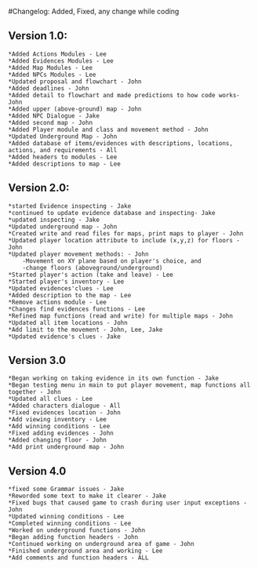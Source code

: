 #Changelog:
    Added, Fixed, any change while coding

## Version 1.0:
    *Added Actions Modules - Lee
    *Added Evidences Modules - Lee
    *Added Map Modules - Lee
    *Added NPCs Modules - Lee
    *Updated proposal and flowchart - John
    *Added deadlines - John
    *Added detail to flowchart and made predictions to how code works- John
    *Added upper (above-ground) map - John
    *Added NPC Dialogue - Jake
    *Added second map - John
    *Added Player module and class and movement method - John
    *Updated Underground Map - John
    *Added database of items/evidences with descriptions, locations, actions, and requirements - All
    *Added headers to modules - Lee
    *Added descriptions to map - Lee
    

## Version 2.0:
    *started Evidence inspecting - Jake
    *continued to update evidence database and inspecting- Jake
    *updated inspecting - Jake
    *Updated underground map - John
    *Created write and read files for maps, print maps to player - John
    *Updated player location attribute to include (x,y,z) for floors - John
    *Updated player movement methods: - John
        -Movement on XY plane based on player's choice, and
        -change floors (aboveground/underground)
    *Started player's action (take and leave) - Lee
    *Started player's inventory - Lee
    *Updated evidences'clues - Lee
    *Added description to the map - Lee
    *Remove actions module - Lee
    *Changes find evidences functions - Lee
    *Refined map functions (read and write) for multiple maps - John
    *Updated all item locations - John
    *Add limit to the movement - John, Lee, Jake
    *Updated evidence's clues - Jake

    
## Version 3.0
    *Began working on taking evidence in its own function - Jake
    *Began testing menu in main to put player movement, map functions all together - John
    *Updated all clues - Lee
    *Added characters dialogue - All
    *Fixed evidences location - John
    *Add viewing inventory - Lee
    *Add winning conditions - Lee
    *Fixed adding evidences - John
    *Added changing floor - John
    *Add print underground map - John

    
## Version 4.0
    *fixed some Grammar issues - Jake
    *Reworded some text to make it clearer - Jake
    *Fixed bugs that caused game to crash during user input exceptions - John
    *Updated winning conditions - Lee
    *Completed winning conditions - Lee
    *Worked on underground functions - John
    *Began adding function headers - John
    *Continued working on underground area of game - John
    *Finished underground area and working - Lee
    *Add comments and function headers - ALL